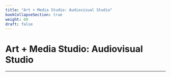 ```yaml
---
title: "Art + Media Studio: Audiovisual Studio"
bookCollapseSection: true
weight: 60
draft: false
---
```


# Art + Media Studio: Audiovisual Studio

---
